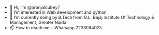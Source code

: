 - 👋 Hi, I’m @pranjaldubey7
- 👀 I’m interested in Web development and python
- 🌱 I’m currently doing by B.Tech from G.L. Bajaj Institute Of Technology & Management, Greater Noida.
- 📫 How to reach me ...Whatsapp 7233064025

<!---
pranjaldubey7/pranjaldubey7 is a ✨ special ✨ repository because its `README.md` (this file) appears on your GitHub profile.
You can click the Preview link to take a look at your changes.
--->
